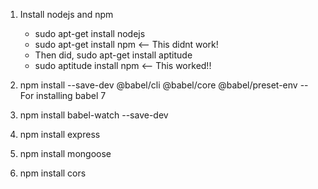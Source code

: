 1. Install nodejs and npm 
    * sudo apt-get install nodejs
    * sudo apt-get install npm <-- This didnt work!
    * Then did, sudo apt-get install aptitude
    * sudo aptitude install npm <-- This worked!!

2. npm install --save-dev @babel/cli @babel/core @babel/preset-env  -- For installing babel 7
3. npm install babel-watch --save-dev
4. npm install express
5. npm install mongoose
6. npm install cors
